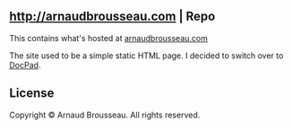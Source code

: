 ## http://arnaudbrousseau.com | Repo
This contains what's hosted at [arnaudbrousseau.com](http://arnaudbrousseau.com)

The site used to be a simple static HTML page. I decided to switch over to
[DocPad](http://docpad.org).

## License
Copyright &copy; Arnaud Brousseau. All rights reserved.
